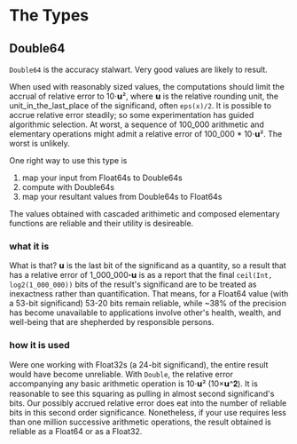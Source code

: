 # The Types


## Double64


`Double64` is the accuracy stalwart.  Very good values are likely to result.

When used with reasonably sized values, the computations should limit the accrual of relative error to 10⋅𝘂²,
where 𝘂 is the relative rounding unit, the unit_in_the_last_place of the significand, often `eps(x)/2`.
It is possible to accrue relative error steadily; so some experimentation has guided algorithmic selection.
At worst, a sequence of 100_000 arithmetic and elementary operations might admit a relative error of 100_000 * 10⋅𝘂².
The worst is unlikely.

One right way to use this type is

1. map your input from Float64s to Double64s
2. compute with Double64s
3. map your resultant values from Double64s to Float64s

The values obtained with cascaded arithimetic and composed elementary functions
are reliable and their utility is desireable.

### what it is

What is that? 𝘂 is the last bit of the significand as a quantity, so a result that has a relative error
of 1_000_000⋅𝘂 is as a report that the final `ceil(Int, log2(1_000_000))` bits of the result's significand
are to be treated as inexactness rather than quantification. That means, for a Float64 value
(with a 53-bit significand) 53-20 bits remain reliable, while ~38% of the precision has become unavailable
to applications involve other's health, wealth, and well-being that are shepherded by responsible persons.

### how it is used

Were one working with Float32s (a 24-bit significand), the entire result would have become unreliable.
With `Double`, the relative error accompanying any basic arithmetic operation is 10⋅𝘂² (10×𝘂^𝟐).
It is reasonable to see this squaring as pulling in almost second significand's bits.  Our possibly
accrued relative error does eat into the number of reliable bits in this second order significance.
Nonetheless, if your use requires less than one million successive arithmetic operations, the
result obtained is reliable as a Float64 or as a Float32.



